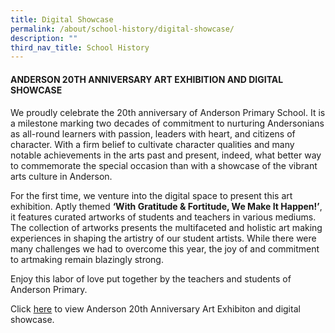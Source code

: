 ```yaml
---
title: Digital Showcase
permalink: /about/school-history/digital-showcase/
description: ""
third_nav_title: School History
---
```

#### ANDERSON 20TH ANNIVERSARY ART EXHIBITION AND DIGITAL SHOWCASE
#### 
We proudly celebrate the 20th anniversary of Anderson Primary School. It is a milestone marking two decades of commitment to nurturing Andersonians as all-round learners with passion, leaders with heart, and citizens of character. With a firm belief to cultivate character qualities and many notable achievements in the arts past and present, indeed, what better way to commemorate the special occasion than with a showcase of the vibrant arts culture in Anderson.

For the first time, we venture into the digital space to present this art exhibition. Aptly themed **‘With Gratitude & Fortitude, We Make It Happen!’**, it features curated artworks of students and teachers in various mediums. The collection of artworks presents the multifaceted and holistic art making experiences in shaping the artistry of our student artists. While there were many challenges we had to overcome this year, the joy of and commitment to artmaking remain blazingly strong.

Enjoy this labor of love put together by the teachers and students of Anderson Primary.

Click [here](https://o2.samwize.com/anderson-digital-exhibition/)  to view Anderson 20th Anniversary Art Exhibiton and digital showcase.